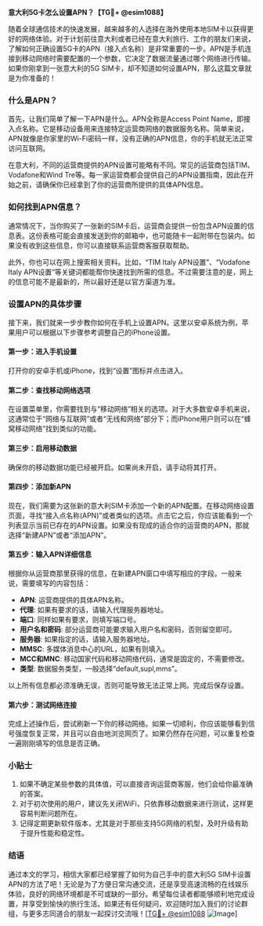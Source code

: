 **意大利5G卡怎么设置APN？【TG💪+ @esim1088】**

随着全球通信技术的快速发展，越来越多的人选择在海外使用本地SIM卡以获得更好的网络体验。对于计划前往意大利或者已经在意大利旅行、工作的朋友们来说，了解如何正确设置5G卡的APN（接入点名称）是非常重要的一步。APN是手机连接到移动网络时需要配置的一个参数，它决定了数据流量通过哪个网络进行传输。如果你刚拿到一张意大利的5G SIM卡，却不知道如何设置APN，那么这篇文章就是为你准备的！

### 什么是APN？

首先，让我们简单了解一下APN是什么。APN全称是Access Point Name，即接入点名称。它是移动设备用来连接特定运营商网络的数据服务名称。简单来说，APN就像是你家里的Wi-Fi密码一样，没有正确的APN信息，你的手机就无法正常访问互联网。

在意大利，不同的运营商提供的APN设置可能略有不同。常见的运营商包括TIM、Vodafone和Wind Tre等。每一家运营商都会提供自己的APN设置指南，因此在开始之前，请确保你已经拿到了你的运营商所提供的具体APN信息。

### 如何找到APN信息？

通常情况下，当你购买了一张新的SIM卡后，运营商会提供一份包含APN设置的信息表。这份表格可能会直接发送到你的邮箱中，也可能随卡一起附带在包装内。如果没有收到这些信息，你可以直接联系运营商客服获取帮助。

此外，你也可以在网上搜索相关资料。比如，“TIM Italy APN设置”、“Vodafone Italy APN设置”等关键词都能帮你快速找到所需的信息。不过需要注意的是，网上的信息可能不是最新的，所以最好还是以官方渠道为准。

### 设置APN的具体步骤

接下来，我们就来一步步教你如何在手机上设置APN。这里以安卓系统为例，苹果用户可以根据以下步骤参考调整自己的iPhone设置。

#### 第一步：进入手机设置
打开你的安卓手机或iPhone，找到“设置”图标并点击进入。

#### 第二步：查找移动网络选项
在设置菜单里，你需要找到与“移动网络”相关的选项。对于大多数安卓手机来说，这通常位于“网络与互联网”或者“无线和网络”部分下；而iPhone用户则可以在“蜂窝移动网络”找到类似的功能。

#### 第三步：启用移动数据
确保你的移动数据功能已经被开启。如果尚未开启，请手动将其打开。

#### 第四步：添加新APN
现在，我们需要为这张新的意大利SIM卡添加一个新的APN配置。在移动网络设置页面，寻找“接入点名称(APN)”或者类似的选项。点击它之后，你应该能看到一个列表显示当前已存在的APN设置。如果没有现成的适合你的运营商的APN，那就选择“新建APN”或者“添加APN”。

#### 第五步：输入APN详细信息
根据你从运营商那里获得的信息，在新建APN窗口中填写相应的字段。一般来说，需要填写的内容包括：

- **APN**: 运营商提供的具体APN名称。
- **代理**: 如果有要求的话，请输入代理服务器地址。
- **端口**: 同样如果有要求，则填写端口号。
- **用户名和密码**: 部分运营商可能要求输入用户名和密码，否则留空即可。
- **服务器**: 如果指定的话，请输入服务器地址。
- **MMSC**: 多媒体消息中心的URL，如果有则填入。
- **MCC和MNC**: 移动国家代码和移动网络代码，通常是固定的，不需要修改。
- **类型**: 数据服务类型，一般选择“default,supl,mms”。

以上所有信息都必须准确无误，否则可能导致无法正常上网。完成后保存设置。

#### 第六步：测试网络连接
完成上述操作后，尝试刷新一下你的移动网络。如果一切顺利，你应该能够看到信号强度恢复正常，并且可以自由地浏览网页了。如果仍然存在问题，可以重复检查一遍刚刚填写的信息是否正确。

### 小贴士

1. 如果不确定某些参数的具体值，可以直接咨询运营商客服，他们会给你最准确的答案。
2. 对于初次使用的用户，建议先关闭WiFi，只依靠移动数据来进行测试，这样更容易判断问题所在。
3. 记得定期更新软件版本，尤其是对于那些支持5G网络的机型，及时升级有助于提升性能和稳定性。

### 结语

通过本文的学习，相信大家都已经掌握了如何为自己手中的意大利5G SIM卡设置APN的方法了吧！无论是为了方便日常沟通交流，还是享受高速流畅的在线娱乐体验，良好的网络环境都是不可或缺的一部分。希望每位读者都能够顺利地完成设置，并享受到愉快的旅行生活。如果还有任何疑问，欢迎随时加入我们的讨论群组，与更多志同道合的朋友一起探讨交流哦！[[TG💪+ @esim1088](https://t.me/s/esim1088) ![Image](https://i.postimg.cc/4NQfJmqS/Snipaste-2025-05-13-00-14-12.png)]
